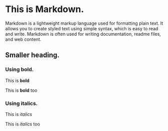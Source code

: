 # This is Markdown.

Markdown is a lightweight markup language used for formatting plain text. It allows you to create styled text using simple syntax, which is easy to read and write. Markdown is often used for writing documentation, readme files, and web content.

## Smaller heading.

### Using bold.

This is **bold** 

This is __bold__ too

### Using italics.

This is *italics*

This is _italics_ too
